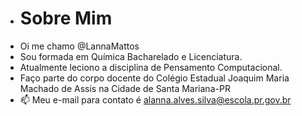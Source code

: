 - # Sobre Mim
- Oi me chamo @LannaMattos
- Sou formada em Química Bacharelado e Licenciatura.
- Atualmente leciono a disciplina de Pensamento Computacional.
- Faço parte do corpo docente do Colégio Estadual Joaquim Maria Machado de Assis na Cidade de Santa Mariana-PR
- 📫 Meu e-mail para contato é alanna.alves.silva@escola.pr.gov.br
<!---
LannaMattos/LannaMattos is a ✨ special ✨ repository because its `README.md` (this file) appears on your GitHub profile.
You can click the Preview link to take a look at your changes.
--->

